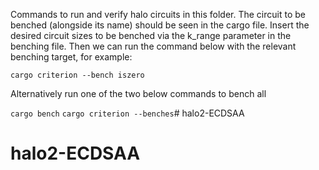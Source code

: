 Commands to run and verify halo circuits in this folder. The circuit to be benched (alongside its name)
should be seen in the cargo file. Insert the desired circuit sizes to be benched via the k_range parameter
in the benching file. Then we can run the command below with the relevant benching target, for example:

`cargo criterion --bench iszero`

Alternatively run one of the two below commands to bench all

`cargo bench`
`cargo criterion --benches`# halo2-ECDSAA
# halo2-ECDSAA
